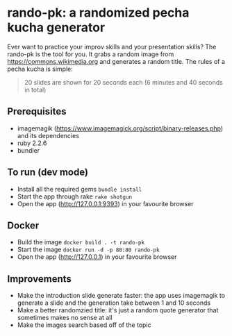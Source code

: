 # rando-pk: a randomized pecha kucha generator

Ever want to practice your improv skills and your presentation skills? The rando-pk is the tool for you. It grabs a random image from https://commons.wikimedia.org and generates a random title. The rules of a pecha kucha is simple:

> 20 slides are shown for 20 seconds each (6 minutes and 40 seconds in total)

## Prerequisites
- imagemagik (https://www.imagemagick.org/script/binary-releases.php) and its dependencies
- ruby 2.2.6
- bundler

## To run (dev mode)
- Install all the required gems `bundle install`
- Start the app through rake `rake shotgun`
- Open the app (http://127.0.0.1:9393) in your favourite browser

## Docker
- Build the image `docker build . -t rando-pk`
- Start the image `docker run -d -p 80:80 rando-pk`
- Open the app (http://127.0.0.1) in your favourite browser

## Improvements
- Make the introduction slide generate faster: the app uses imagemagik to generate a slide and the generation take between 1 and 10 seconds
- Make a better randomzied title: it's just a random quote generator that sometimes makes no sense at all
- Make the images search based off of the topic
